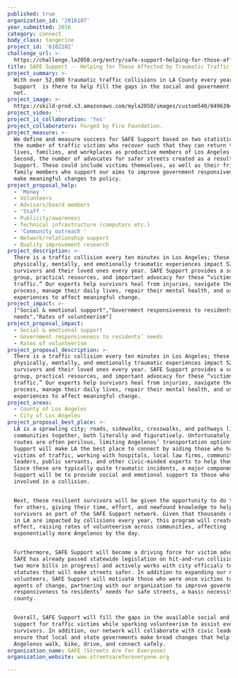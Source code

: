 ```yaml
---
published: true
organization_id: '2016187'
year_submitted: 2016
category: connect
body_class: tangerine
project_id: '6102202'
challenge_url: >-
  https://challenge.la2050.org/entry/safe-support-helping-for-those-affected-by-traumatic-traffic-collisions
title: SAFE Support -- Helping for Those Affected by Traumatic Traffic Collisions
project_summary: >-
  With over 52,000 traumatic traffic collisions in LA County every year, SAFE
  Support  is there to help fill the gaps in the social and government safety
  net.
project_image: >-
  https://skild-prod.s3.amazonaws.com/myla2050/images/custom540/8496394265741-team91.jpg
project_video: ''
project_is_collaboration: 'Yes'
project_collaborators: Forged by Fire Foundation.
project_measure: >-
  We define and measure success for SAFE Support based on two statistics. First,
  the number of traffic victims who recover such that they can return to their
  lives, families, and workplaces as productive members of Los Angeles society.
  Second, the number of advocates for safer streets created as a result of SAFE
  Support. These could include victims themselves, as well as their friends and
  family members who support our aims to improve government responsiveness and
  make meaningful changes to policy.
project_proposal_help:
  - 'Money '
  - Volunteers
  - Advisors/board members
  - 'Staff '
  - Publicity/awareness
  - Technical infrastructure (computers etc.)
  - 'Community outreach '
  - Network/relationship support
  - Quality improvement research
project_description: >-
  There is a traffic collision every ten minutes in Los Angeles; these
  physically, mentally, and emotionally traumatic experiences impact 52,000
  survivors and their loved ones every year. SAFE Support provides a support
  group, practical resources, and important advocacy for these “victims of
  traffic.” Our experts help survivors heal from injuries, navigate the legal
  process, manage their daily lives, repair their mental health, and use their
  experiences to affect meaningful change.
project_impact: >-
  ["Social & emotional support","Government responsiveness to residents’
  needs","Rates of volunteerism"]
project_proposal_impact:
  - Social & emotional support
  - Government responsiveness to residents’ needs
  - Rates of volunteerism
project_proposal_description: >-
  There is a traffic collision every ten minutes in Los Angeles; these
  physically, mentally, and emotionally traumatic experiences impact 52,000
  survivors and their loved ones every year. SAFE Support provides a support
  group, practical resources, and important advocacy for these “victims of
  traffic.” Our experts help survivors heal from injuries, navigate the legal
  process, manage their daily lives, repair their mental health, and use their
  experiences to affect meaningful change.
project_areas:
  - County of Los Angeles
  - City of Los Angeles
project_proposal_best_place: >-
  LA is a sprawling city; roads, sidewalks, crosswalks, and pathways link
  communities together, both literally and figuratively. Unfortunately, these
  routes are often perilous, limiting Angelenos’ transportation options. SAFE
  Support will make LA the best place to connect by aiding those who have become
  victims of traffic, working with hospitals, local law firms, community
  leaders, public servants, and other civic-minded experts to help them recover.
  Since these are typically quite traumatic incidents, a major component of SAFE
  Support will be to provide social and emotional support to those who have been
  involved in a collision. 


  Next, these resilient survivors will be given the opportunity to do the same
  for others, giving their time, effort, and newfound knowledge to help fellow
  survivors as part of the SAFE Support network. Given that thousands of people
  in LA are impacted by collisions every year, this program will create a ripple
  effect, raising rates of volunteerism across communities, affecting
  exponentially more Angelenos by the day. 


  Furthermore, SAFE Support will become a driving force for victim advocacy.
  SAFE has already passed statewide legislation on hit-and-run collisions (with
  two more bills in progress) and actively works with city officials to author
  statutes that will make streets safer. In addition to expanding our network of
  volunteers, SAFE Support will motivate those who were once victims to become
  agents of change, partnering with our organization to improve government
  responsiveness to residents’ needs for safe streets, a basic necessity in this
  county. 


  Overall, SAFE Support will fill the gaps in the available social and emotional
  support for traffic victims while sparking volunteerism to assist even more
  survivors. In addition, our network will collaborate with civic leaders to
  ensure that local and state governments make broad changes that help all
  Angelenos walk, bike, drive, and connect safely.
organization_name: SAFE (Streets Are For Everyone)
organization_website: www.streetsareforeveryone.org

---
```

